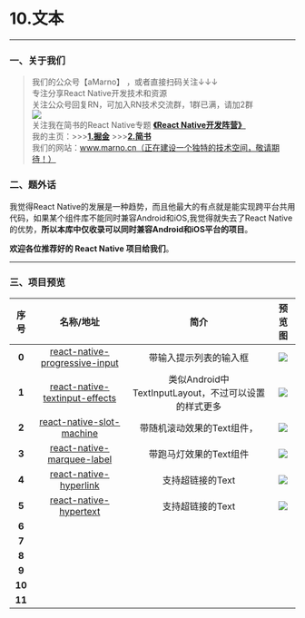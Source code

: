 # 10.文本
*****
### 一、关于我们
>我们的公众号【aMarno】 ，或者直接扫码关注↓↓↓
</br>专注分享React Native开发技术和资源
</br>关注公众号回复RN，可加入RN技术交流群，1群已满，请加2群
</br>![](http://www.marno.cn)
</br>关注我在简书的React Native专题 **[《React Native开发阵营》](http://www.jianshu.com/c/b4ce1d706d1f)**
</br>我的主页：>>>**[1.掘金](https://gold.xitu.io/user/56c1c513c24aa800534e85f3)** >>>**[2.简书](http://www.jianshu.com/u/174a09ba6c25)**
</br>我们的网站：www.marno.cn（正在建设一个独特的技术空间，敬请期待！）

### 二、题外话
我觉得React Native的发展是一种趋势，而且他最大的有点就是能实现跨平台共用代码，如果某个组件库不能同时兼容Android和iOS,我觉得就失去了React Native的优势，**所以本库中仅收录可以同时兼容Android和iOS平台的项目**。

**欢迎各位推荐好的 React Native 项目给我们**。
*******
### 三、项目预览
|序号|名称/地址|简介|预览图|
|:---:|:---:|:---:|:---:|
|**0**|[react-native-progressive-input](https://github.com/khaiql/react-native-progressive-input)|带输入提示列表的输入框|![](https://github.com/khaiql/react-native-progressive-input/blob/master/screenshot.gif)|
|**1**|[react-native-textinput-effects](https://github.com/halilb/react-native-textinput-effects)|类似Android中TextInputLayout，不过可以设置的样式更多|![](https://github.com/halilb/react-native-textinput-effects/blob/master/screenshots/full.gif)|
|**2**|[react-native-slot-machine](https://github.com/atlanteh/react-native-slot-machine)|带随机滚动效果的Text组件，|![](https://cloud.githubusercontent.com/assets/3952700/22622958/12e1d046-eb53-11e6-913f-a1b234485136.gif)|
|**3**|[react-native-marquee-label](https://github.com/remobile/react-native-marquee-label)|带跑马灯效果的Text组件|![](https://github.com/remobile/react-native-marquee-label/blob/master/screencasts/demo.gif)|
|**4**|[react-native-hyperlink](https://github.com/obipawan/react-native-hyperlink)|支持超链接的Text|![](https://camo.githubusercontent.com/abea3c1c64ff3214c2e1cec3c04dab593d46fbe1/68747470733a2f2f63646e2e7261776769742e636f6d2f6f6269706177616e2f68797065726c696e6b2f6d61737465722f61737365742f73637265656e2e676966)|
|**5**|[react-native-hypertext](https://github.com/agentcooper/react-native-hypertext)|支持超链接的Text|![](https://raw.githubusercontent.com/agentcooper/react-native-hypertext/master/screenshot.png)|
|**6**|[]()||![]()|
|**7**|[]()||![]()|
|**8**|[]()||![]()|
|**9**|[]()||![]()|
|**10**|[]()||![]()|
|**11**|[]()||![]()|
